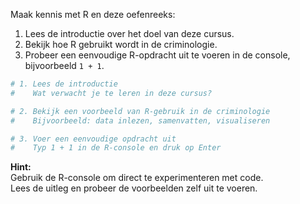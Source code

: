 Maak kennis met R en deze oefenreeks:

1. Lees de introductie over het doel van deze cursus.
2. Bekijk hoe R gebruikt wordt in de criminologie.
3. Probeer een eenvoudige R-opdracht uit te voeren in de console, bijvoorbeeld `1 + 1`.

```r
# 1. Lees de introductie
#    Wat verwacht je te leren in deze cursus?

# 2. Bekijk een voorbeeld van R-gebruik in de criminologie
#    Bijvoorbeeld: data inlezen, samenvatten, visualiseren

# 3. Voer een eenvoudige opdracht uit
#    Typ 1 + 1 in de R-console en druk op Enter
```

**Hint:**  
Gebruik de R-console om direct te experimenteren met code.  
Lees de uitleg en probeer de voorbeelden zelf uit te voeren.
